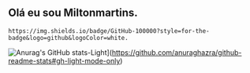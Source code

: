 ## Olá eu sou Miltonmartins.

	https://img.shields.io/badge/GitHub-100000?style=for-the-badge&logo=github&logoColor=white.
![Anurag's GitHub stats-Light](https://github-readme-stats.vercel.app/api?username=anuraghazra&show_icons=true&theme=default#gh-light-mode-only)](https://github.com/anuraghazra/github-readme-stats#gh-light-mode-only)
